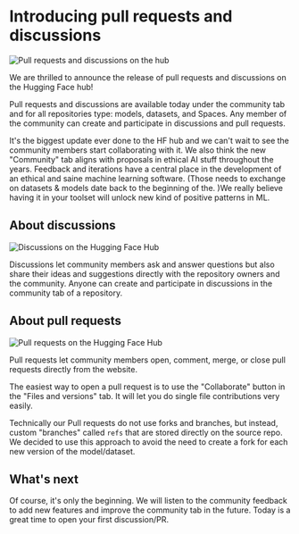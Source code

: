 # Introducing pull requests and discussions

![Pull requests and discussions on the hub](https://res.cloudinary.com/picturesbase/image/upload/q_auto/v1653479595/Frame_30_mmccj0.jpg)

We are thrilled to announce the release of pull requests and discussions on the Hugging Face hub!

Pull requests and discussions are available today under the community tab and for all repositories type: models, datasets, and Spaces. Any member of the community can create and participate in discussions and pull requests.

It's the biggest update ever done to the HF hub and we can't wait to see the community members start collaborating with it.
We also think the new "Community" tab aligns with proposals in ethical AI stuff throughout the years. Feedback and iterations have a central place in the development of an ethical and saine machine learning software. (Those needs to exchange on datasets & models date back to the beginning of the. )We really believe having it in your toolset will unlock new kind of positive patterns in ML.

## About discussions

![Discussions on the Hugging Face Hub](https://res.cloudinary.com/picturesbase/image/upload/v1653480977/image_9_ccvwj3.jpg)

Discussions let community members ask and answer questions but also share their ideas and suggestions directly with the repository owners and the community. Anyone can create and participate in discussions in the community tab of a repository.

## About pull requests

![Pull requests on the Hugging Face Hub](https://res.cloudinary.com/picturesbase/image/upload/v1653480977/image_10_hdy9kv.jpg)

Pull requests let community members open, comment, merge, or close pull requests directly from the website.

The easiest way to open a pull request is to use the "Collaborate" button in the "Files and versions" tab. It will let you do single file contributions very easily.

Technically our Pull requests do not use forks and branches, but instead, custom "branches" called `refs` that are stored directly on the source repo. We decided to use this approach to avoid the need to create a fork for each new version of the model/dataset.

## What's next

Of course, it's only the beginning. We will listen to the community feedback to add new features and improve the community tab in the future. Today is a great time to open your first discussion/PR. 
